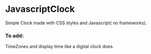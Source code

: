 # JavascriptClock

Simple Clock made with CSS styles and Javascript( no frameworks).

### To add:

TimeZones and display time like a digital clock does.
